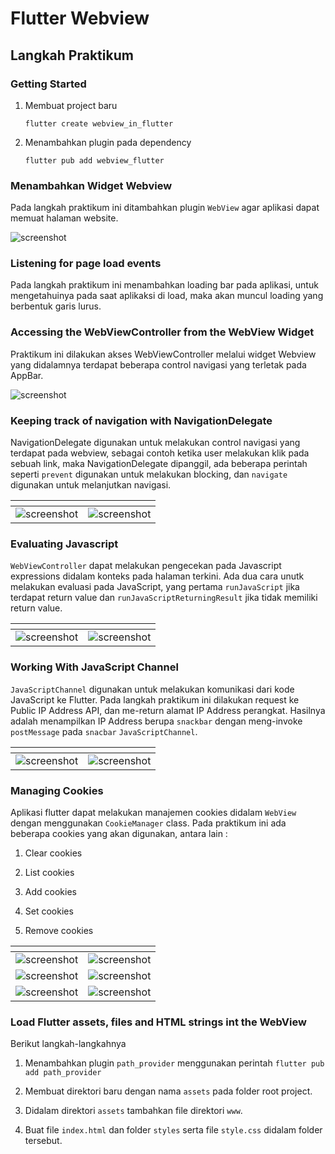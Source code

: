 # Flutter Webview

## Langkah Praktikum 

### Getting Started

1. Membuat project baru

   `flutter create webview_in_flutter`

2. Menambahkan plugin pada dependency

   `flutter pub add webview_flutter`
   
### Menambahkan Widget Webview 

Pada langkah praktikum ini ditambahkan plugin `WebView` agar aplikasi dapat memuat halaman website. 

![screenshot](images/01.png)  

### Listening for page load events

Pada langkah praktikum ini menambahkan loading bar pada aplikasi, untuk mengetahuinya pada saat aplikaksi di load, maka akan muncul loading yang berbentuk garis lurus. 

### Accessing the WebViewController from the WebView Widget

Praktikum ini dilakukan akses WebViewController melalui widget Webview yang didalamnya terdapat beberapa control navigasi yang terletak pada AppBar.

![screenshot](images/02.png) 

### Keeping track of navigation with NavigationDelegate

NavigationDelegate digunakan untuk melakukan control navigasi yang terdapat pada webview, sebagai contoh ketika user melakukan klik pada sebuah link, maka NavigationDelegate dipanggil, ada beberapa perintah seperti `prevent` digunakan untuk melakukan blocking, dan `navigate` digunakan untuk melanjutkan navigasi. 

| <!-- -->                      | <!-- -->                     |
| -------------                 | -------------                |
| ![screenshot](images/03.png)  | ![screenshot](images/04.png) |

### Evaluating Javascript

`WebViewController` dapat melakukan pengecekan pada Javascript expressions didalam konteks pada halaman terkini. Ada dua cara unutk melakukan evaluasi pada JavaScript, yang pertama `runJavaScript` jika terdapat return value dan `runJavaScriptReturningResult` jika tidak memiliki return value.  

| <!-- -->                      | <!-- -->                     |
| -------------                 | -------------                |
| ![screenshot](images/05.png)  | ![screenshot](images/06.png) |

### Working With JavaScript Channel 

`JavaScriptChannel` digunakan untuk melakukan komunikasi dari kode JavaScript ke Flutter. Pada langkah praktikum ini dilakukan request ke Public IP Address API, dan me-return alamat IP Address perangkat. Hasilnya adalah menampilkan IP Address berupa `snackbar` dengan meng-invoke `postMessage` pada `snacbar` `JavaScriptChannel`.

| <!-- -->                      | <!-- -->                     |
| -------------                 | -------------                |
| ![screenshot](images/07.png)  | ![screenshot](images/08.png) |

### Managing Cookies

Aplikasi flutter dapat melakukan manajemen cookies didalam `WebView` dengan menggunakan `CookieManager` class. Pada praktikum ini ada beberapa cookies yang akan digunakan, antara lain : 

1. Clear cookies

2. List cookies

3. Add cookies

4. Set cookies

5. Remove cookies

| <!-- -->                      | <!-- -->                     |
| -------------                 | -------------                |
| ![screenshot](images/09.png)  | ![screenshot](images/10.png) |
| ![screenshot](images/11.png)  | ![screenshot](images/12.png) |
| ![screenshot](images/13.png)  | ![screenshot](images/14.png) |

### Load Flutter assets, files and HTML strings int the WebView

Berikut langkah-langkahnya 

1. Menambahkan plugin `path_provider` menggunakan perintah `flutter pub add path_provider`

2. Membuat direktori baru dengan nama `assets` pada folder root project.

3. Didalam direktori `assets` tambahkan file direktori `www`. 

4. Buat file `index.html` dan folder `styles` serta file `style.css` didalam folder tersebut. 


























